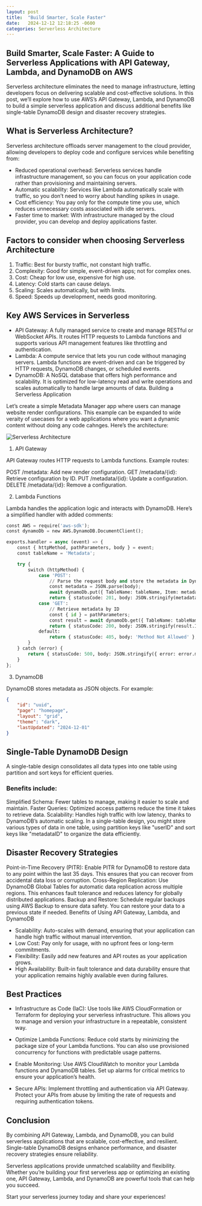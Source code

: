 ```yaml
---
layout: post
title:  "Build Smarter, Scale Faster"
date:   2024-12-12 12:18:25 -0600
categories: Serverless Architecture
---
```

## Build Smarter, Scale Faster: A Guide to Serverless Applications with API Gateway, Lambda, and DynamoDB on AWS

Serverless architecture eliminates the need to manage infrastructure, letting developers focus on delivering scalable and cost-effective solutions. In this post, we’ll explore how to use AWS’s API Gateway, Lambda, and DynamoDB to build a simple serverless application and discuss additional benefits like single-table DynamoDB design and disaster recovery strategies.

## What is Serverless Architecture?
Serverless architecture offloads server management to the cloud provider, allowing developers to deploy code and configure services while benefiting from:

* Reduced operational overhead: Serverless services handle infrastructure management, so you can focus on your application code rather than provisioning and maintaining servers.
* Automatic scalability: Services like Lambda automatically scale with traffic, so you don’t need to worry about handling spikes in usage.
* Cost efficiency: You pay only for the compute time you use, which reduces unnecessary costs associated with idle servers.
* Faster time to market: With infrastructure managed by the cloud provider, you can develop and deploy applications faster.

## Factors to consider when choosing Serverless Architecture
1. Traffic: Best for bursty traffic, not constant high traffic.
2. Complexity: Good for simple, event-driven apps; not for complex ones.
3. Cost: Cheap for low use, expensive for high use.
4. Latency: Cold starts can cause delays.
5. Scaling: Scales automatically, but with limits.
6. Speed: Speeds up development, needs good monitoring.

## Key AWS Services in Serverless
* API Gateway: A fully managed service to create and manage RESTful or WebSocket APIs. It routes HTTP requests to Lambda functions and supports various API management features like throttling and authentication.
* Lambda: A compute service that lets you run code without managing servers. Lambda functions are event-driven and can be triggered by HTTP requests, DynamoDB changes, or scheduled events.
* DynamoDB: A NoSQL database that offers high performance and scalability. It is optimized for low-latency read and write operations and scales automatically to handle large amounts of data.
Building a Serverless Application

Let’s create a simple Metadata Manager app where users can manage website render configurations. This example can be expanded to wide veraity of usecases for a web applications where you want a dynamic content without doing any code cahnges. Here’s the architecture:

![Serverless Architecture](swapna/images/ServerlessArchitecture.png)

1. API Gateway

API Gateway routes HTTP requests to Lambda functions. Example routes:

POST /metadata: Add new render configuration.
GET /metadata/{id}: Retrieve configuration by ID.
PUT /metadata/{id}: Update a configuration.
DELETE /metadata/{id}: Remove a configuration.

2. Lambda Functions

Lambda handles the application logic and interacts with DynamoDB. Here’s a simplified handler with added comments:

```python
const AWS = require('aws-sdk');
const dynamoDb = new AWS.DynamoDB.DocumentClient();

exports.handler = async (event) => {
    const { httpMethod, pathParameters, body } = event;
    const tableName = 'Metadata';

    try {
        switch (httpMethod) {
            case 'POST':
                // Parse the request body and store the metadata in DynamoDB
                const metadata = JSON.parse(body);
                await dynamoDb.put({ TableName: tableName, Item: metadata }).promise();
                return { statusCode: 201, body: JSON.stringify(metadata) };
            case 'GET':
                // Retrieve metadata by ID
                const { id } = pathParameters;
                const result = await dynamoDb.get({ TableName: tableName, Key: { id } }).promise();
                return { statusCode: 200, body: JSON.stringify(result.Item) };
            default:
                return { statusCode: 405, body: 'Method Not Allowed' };
        }
    } catch (error) {
        return { statusCode: 500, body: JSON.stringify({ error: error.message }) };
    }
};
```

3. DynamoDB

DynamoDB stores metadata as JSON objects. For example:

<p markdown="block">

```json
{
    "id": "uuid",
    "page": "homepage",
    "layout": "grid",
    "theme": "dark",
    "lastUpdated": "2024-12-01"
}
```
</p>

## Single-Table DynamoDB Design
A single-table design consolidates all data types into one table using partition and sort keys for efficient queries. 

### Benefits include:
Simplified Schema: Fewer tables to manage, making it easier to scale and maintain.
Faster Queries: Optimized access patterns reduce the time it takes to retrieve data.
Scalability: Handles high traffic with low latency, thanks to DynamoDB’s automatic scaling.
In a single-table design, you might store various types of data in one table, using partition keys like "userID" and sort keys like "metadataID" to organize the data efficiently.

## Disaster Recovery Strategies
Point-in-Time Recovery (PITR): Enable PITR for DynamoDB to restore data to any point within the last 35 days. This ensures that you can recover from accidental data loss or corruption.
Cross-Region Replication: Use DynamoDB Global Tables for automatic data replication across multiple regions. This enhances fault tolerance and reduces latency for globally distributed applications.
Backup and Restore: Schedule regular backups using AWS Backup to ensure data safety. You can restore your data to a previous state if needed.
Benefits of Using API Gateway, Lambda, and DynamoDB
* Scalability: Auto-scales with demand, ensuring that your application can handle high traffic without manual intervention.
* Low Cost: Pay only for usage, with no upfront fees or long-term commitments.
* Flexibility: Easily add new features and API routes as your application grows.
* High Availability: Built-in fault tolerance and data durability ensure that your application remains highly available even during failures.

## Best Practices
* Infrastructure as Code (IaC): Use tools like AWS CloudFormation or Terraform for deploying your serverless infrastructure. This allows you to manage and version your infrastructure in a repeatable, consistent way.

* Optimize Lambda Functions: Reduce cold starts by minimizing the package size of your Lambda functions. You can also use provisioned concurrency for functions with predictable usage patterns.

* Enable Monitoring: Use AWS CloudWatch to monitor your Lambda functions and DynamoDB tables. Set up alarms for critical metrics to ensure your application’s health.

* Secure APIs: Implement throttling and authentication via API Gateway. Protect your APIs from abuse by limiting the rate of requests and requiring authentication tokens.

## Conclusion
By combining API Gateway, Lambda, and DynamoDB, you can build serverless applications that are scalable, cost-effective, and resilient. Single-table DynamoDB designs enhance performance, and disaster recovery strategies ensure reliability.

Serverless applications provide unmatched scalability and flexibility. Whether you’re building your first serverless app or optimizing an existing one, API Gateway, Lambda, and DynamoDB are powerful tools that can help you succeed.

Start your serverless journey today and share your experiences!